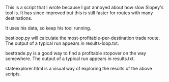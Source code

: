This is a script that I wrote because I got annoyed about how slow Slopey's tool is. It has since improved but this is still faster for routes with many destinations.

It uses his data, so keep his tool running.

bestloop.py will calculate the most-profitable-per-destination trade route. The output of a typical run appears in results-loop.txt.

besttrade.py is a good way to find a profitable stopover on the way somewhere. The output of a typical run appears in results.txt.

stateexplorer.html is a visual way of exploring the results of the above scripts.
